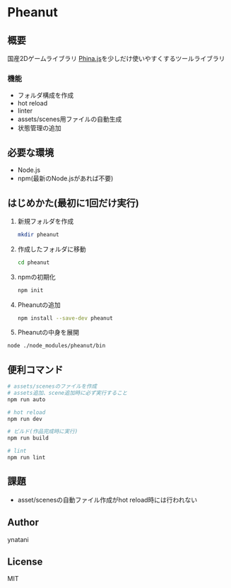 # Pheanut

## 概要
国産2Dゲームライブラリ [Phina.js](https://phinajs.com/)を少しだけ使いやすくするツールライブラリ

### 機能
- フォルダ構成を作成
- hot reload
- linter
- assets/scenes用ファイルの自動生成
- 状態管理の追加

## 必要な環境
- Node.js
- npm(最新のNode.jsがあれば不要)


## はじめかた(最初に1回だけ実行)

1. 新規フォルダを作成
   ```bash
   mkdir pheanut
   ```
1. 作成したフォルダに移動
   ```bash
   cd pheanut
   ```
1. npmの初期化
   ```bash
   npm init
   ```
1. Pheanutの追加
   ```bash
   npm install --save-dev pheanut
   ```
1. Pheanutの中身を展開
  ```bash
  node ./node_modules/pheanut/bin
  ```

## 便利コマンド
```bash
# assets/scenesのファイルを作成
# assets追加、scene追加時に必ず実行すること
npm run auto
```

```bash
# hot reload
npm run dev
```

```bash
# ビルド(作品完成時に実行)
npm run build
```

```bash
# lint
npm run lint
```

## 課題
- asset/scenesの自動ファイル作成がhot reload時には行われない


## Author
ynatani

## License
MIT
